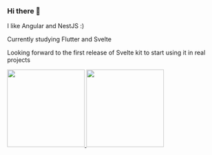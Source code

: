 ### Hi there 👋

I like Angular and NestJS :)

Currently studying Flutter and Svelte

Looking forward to the first release of Svelte kit to start using it in real projects

<div>
  <a href="https://github.com/stLmpp">
  <img height="180em" src="https://github-readme-stats.vercel.app/api?username=stLmpp&show_icons=true&theme=react&include_all_commits=true&count_private=true"/>
  <img height="180em" src="https://github-readme-stats.vercel.app/api/top-langs/?username=stLmpp&layout=compact&langs_count=7&theme=react"/>
</div>

<!--
**stLmpp/stLmpp** is a ✨ _special_ ✨ repository because its `README.md` (this file) appears on your GitHub profile.

Here are some ideas to get you started:

- 🔭 I’m currently working on ...
- 🌱 I’m currently learning ...
- 👯 I’m looking to collaborate on ...
- 🤔 I’m looking for help with ...
- 💬 Ask me about ...
- 📫 How to reach me: ...
- 😄 Pronouns: ...
- ⚡ Fun fact: ...
-->
